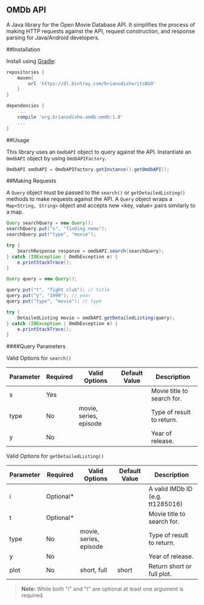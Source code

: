 OMDb API
---------------

A Java library for the Open Movie Database API.  It simplifies the process of making HTTP requests against the API, request construction, and response parsing for Java/Android developers.

##Installation

Install using [Gradle](http://gradle.org/):

```groovy
repositories {
    maven{
        url 'https://dl.bintray.com/brianodisho/itsBGO'
    }
}

dependencies {
    ...
    compile 'org.brianodisho.omdb:omdb:1.0'
    ...
}
```



##Usage

This library uses an `OmdbAPI` object to query against the API. Instantiate an `OmdbAPI` object by using `OmdbAPIFactory`.
         
```java       
OmdbAPI omdbAPI = OmdbAPIFactory.getInstance().getOmdbAPI();
```




##Making Requests

A `Query` object must be passed to the `search()` or `getDetailedListing()` methods to make requests against the API.  A `Query` object wraps a `Map<String, String>` object and accepts new <key, value> pairs similarly to a map.

```java
Query searchQuery = new Query();
searchQuery.put("s", "finding nemo");
searchQuery.put("type", "movie");

try {
	SearchResponse response = omdbAPI.search(searchQuery);
} catch (IOException | OmdbException e) {
	e.printStackTrace();
}
```

```java
Query query = new Query();

query.put("t", "fight club"); // title
query.put("y", "1999"); // year
query.put("type", "movie"); // type

try {
	DetailedListing movie = omdbAPI.getDetailedListing(query);
} catch (IOException | OmdbException e) {
	e.printStackTrace();
}
```
####Query Parameters

Valid Options for `search()`

| Parameter | Required | Valid Options | Default Value |	Description |
| --- | --- | --- | --- | --- |
| s | Yes | <empty> | <empty> | Movie title to search for. |
|type | No | movie, series, episode	| <empty> | Type of result to return. |
| y | No | <empty> | <empty> | Year of release. |

Valid Options for `getDetailedListing()`

| Parameter | Required | Valid Options | Default Value |	Description |
| --- | --- | --- | --- | --- |
| i	| Optional*	| <empty> | <empty> | A valid IMDb ID (e.g. tt1285016) |
| t | Optional* | <empty> | <empty> | Movie title to search for. |
|type | No | movie, series, episode	| <empty> | Type of result to return. |
| y | No | <empty> | <empty> | Year of release. |
| plot | No | short, full |	short | Return short or full plot. |

> **Note:** While both "i" and "t" are optional at least one argument is required.
